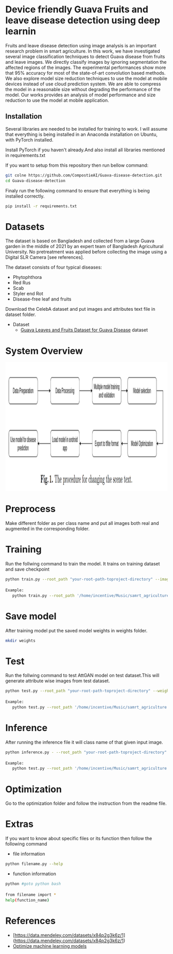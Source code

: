 # Device friendly Guava Fruits and leave disease detection using deep learnin

Fruits and leave disease detection using image analysis is an important research problem in smart agriculture. In this work, we have investigated several image classification techniques to detect Guava disease from fruits and leave images. We directly classify images  by ignoring segmentation the affected regions of the images. The experimental performances show more that 95\% accuracy for most of the state-of-art convolution based methods. We also explore model size reduction techniques to use the model at mobile devices instead of use cloud prediction system. We are able to compress the model in a reasonable size without degrading the performance of the model. Our works provides an analysis of model performance and size reduction to use the model at mobile application.

## Installation

Several libraries are needed to be installed for training to work. I will assume that everything is being installed in an Anaconda installation on Ubuntu, with PyTorch installed.

Install PyTorch if you haven't already.And also install all libraries mentioned in requirements.txt

If you want to setup from this repository then run bellow command:
```bash
git colne https://github.com/CompostieAI/Guava-disease-detection.git
cd Guava-disease-detection

```
Finaly run the following command to ensure that everything is being installed correctly.
```bash
pip install -r requirements.txt
```

# Datasets

The dataset is based on Bangladesh and collected from a large Guava garden in the middle of 2021 by an expert team of Bangladesh Agricultural University.
No pretreatment was applied before collecting the image using a Digital SLR Camera [see references].

The dataset consists of four typical diseases: 

   * Phytophthora
   * Red Rus
   * Scab
   * Styler end Rot 
   * Disease-free leaf and fruits


Download the CelebA dataset and put images and attributes text file in dataset folder.
* Dataset
  * [Guava Leaves and Fruits Dataset for Guava Disease](https://data.mendeley.com/datasets/x84p2g3k6z/1) dataset
   

# System Overview

<p align="center">
  <img src="models/system_overview.png" align="center" width="600" height="400" />
</p>


# Preprocess

Make different folder as per class name and put all images both real and augmented in the corresponding folder.


# Training

Run the follwing command to train the model. It trains on training dataset and save checkpoint 

```bash
python train.py --root_path "your-root-path-toproject-directory" --image_container_path "your path" --checkpoint_path "your_path" 

Example:
   python train.py --root_path '/home/incentive/Music/samrt_agriculture' --image_container_path "data/guava" --checkpoint_path 'models/' 

```
# Save model

After training model put the saved model weights in weights folder.
```bash
mkdir weights
```
# Test

Run the follwing command to test AttGAN model on test dataset.This will generate attribute wise images from test dataset.

```bash
python test.py --root_path "your-root-path-toproject-directory" --weights_path "name of model weight"

Example: 
   python test.py --root_path '/home/incentive/Music/samrt_agriculture' --weights_path 'src/weights/weights.149.pth'

```

# Inference

After running the inference file it will class name of that given input image.

```bash
python inference.py - --root_path "your-root-path-toproject-directory" --weights_path "name of model weight"

Example: 
   python test.py --root_path '/home/incentive/Music/samrt_agriculture' --weights_path 'src/weights/weights.149.pth'
```


# Optimization
Go to the optimization folder and follow the instruction from the readme file.


# Extras

If you want to know about specific files or its function then follow the following command

* file information
```bash
python filename.py --help
```

* function information
```bash
python #goto python bash

from filename import *
help(function_name)

```

# References
* [https://data.mendeley.com/datasets/x84p2g3k6z/1] (https://data.mendeley.com/datasets/x84p2g3k6z/1)
* [Optimize machine learning models](https://www.tensorflow.org/model_optimization)
